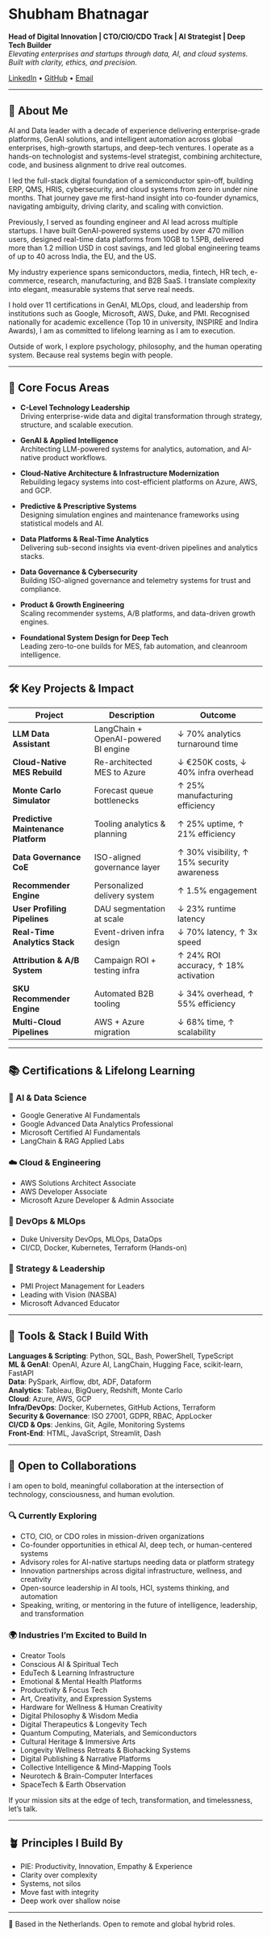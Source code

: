 # Shubham Bhatnagar  
**Head of Digital Innovation | CTO/CIO/CDO Track | AI Strategist | Deep Tech Builder**  
_Elevating enterprises and startups through data, AI, and cloud systems. Built with clarity, ethics, and precision._

[LinkedIn](https://www.linkedin.com/in/bhatnagarshubham) • [GitHub](https://github.com/shubham-bhatnagar-78) • [Email](mailto:bhatnagarshubham78@gmail.com)

---

## 👤 About Me

AI and Data leader with a decade of experience delivering enterprise-grade platforms, GenAI solutions, and intelligent automation across global enterprises, high-growth startups, and deep-tech ventures. I operate as a hands-on technologist and systems-level strategist, combining architecture, code, and business alignment to drive real outcomes.

I led the full-stack digital foundation of a semiconductor spin-off, building ERP, QMS, HRIS, cybersecurity, and cloud systems from zero in under nine months. That journey gave me first-hand insight into co-founder dynamics, navigating ambiguity, driving clarity, and scaling with conviction.

Previously, I served as founding engineer and AI lead across multiple startups. I have built GenAI-powered systems used by over 470 million users, designed real-time data platforms from 10GB to 1.5PB, delivered more than 1.2 million USD in cost savings, and led global engineering teams of up to 40 across India, the EU, and the US.

My industry experience spans semiconductors, media, fintech, HR tech, e-commerce, research, manufacturing, and B2B SaaS. I translate complexity into elegant, measurable systems that serve real needs.

I hold over 11 certifications in GenAI, MLOps, cloud, and leadership from institutions such as Google, Microsoft, AWS, Duke, and PMI. Recognised nationally for academic excellence (Top 10 in university, INSPIRE and Indira Awards), I am as committed to lifelong learning as I am to execution.

Outside of work, I explore psychology, philosophy, and the human operating system. Because real systems begin with people.

---

## 🧠 Core Focus Areas

- **C-Level Technology Leadership**  
  Driving enterprise-wide data and digital transformation through strategy, structure, and scalable execution.

- **GenAI & Applied Intelligence**  
  Architecting LLM-powered systems for analytics, automation, and AI-native product workflows.

- **Cloud-Native Architecture & Infrastructure Modernization**  
  Rebuilding legacy systems into cost-efficient platforms on Azure, AWS, and GCP.

- **Predictive & Prescriptive Systems**  
  Designing simulation engines and maintenance frameworks using statistical models and AI.

- **Data Platforms & Real-Time Analytics**  
  Delivering sub-second insights via event-driven pipelines and analytics stacks.

- **Data Governance & Cybersecurity**  
  Building ISO-aligned governance and telemetry systems for trust and compliance.

- **Product & Growth Engineering**  
  Scaling recommender systems, A/B platforms, and data-driven growth engines.

- **Foundational System Design for Deep Tech**  
  Leading zero-to-one builds for MES, fab automation, and cleanroom intelligence.

---

## 🛠️ Key Projects & Impact

| Project | Description | Outcome |
|--------|-------------|---------|
| **LLM Data Assistant** | LangChain + OpenAI-powered BI engine | ↓ 70% analytics turnaround time |
| **Cloud-Native MES Rebuild** | Re-architected MES to Azure | ↓ €250K costs, ↓ 40% infra overhead |
| **Monte Carlo Simulator** | Forecast queue bottlenecks | ↑ 25% manufacturing efficiency |
| **Predictive Maintenance Platform** | Tooling analytics & planning | ↑ 25% uptime, ↑ 21% efficiency |
| **Data Governance CoE** | ISO-aligned governance layer | ↑ 30% visibility, ↑ 15% security awareness |
| **Recommender Engine** | Personalized delivery system | ↑ 1.5% engagement |
| **User Profiling Pipelines** | DAU segmentation at scale | ↓ 23% runtime latency |
| **Real-Time Analytics Stack** | Event-driven infra design | ↓ 70% latency, ↑ 3x speed |
| **Attribution & A/B System** | Campaign ROI + testing infra | ↑ 24% ROI accuracy, ↑ 18% activation |
| **SKU Recommender Engine** | Automated B2B tooling | ↓ 34% overhead, ↑ 55% efficiency |
| **Multi-Cloud Pipelines** | AWS + Azure migration | ↓ 68% time, ↑ scalability |


---

## 📚 Certifications & Lifelong Learning

### 🧠 AI & Data Science
- Google Generative AI Fundamentals  
- Google Advanced Data Analytics Professional  
- Microsoft Certified AI Fundamentals  
- LangChain & RAG Applied Labs

### ☁️ Cloud & Engineering
- AWS Solutions Architect Associate  
- AWS Developer Associate  
- Microsoft Azure Developer & Admin Associate

### 🔁 DevOps & MLOps
- Duke University DevOps, MLOps, DataOps  
- CI/CD, Docker, Kubernetes, Terraform (Hands-on)

### 🎯 Strategy & Leadership
- PMI Project Management for Leaders  
- Leading with Vision (NASBA)  
- Microsoft Advanced Educator

---

## 🧰 Tools & Stack I Build With

**Languages & Scripting**: Python, SQL, Bash, PowerShell, TypeScript  
**ML & GenAI**: OpenAI, Azure AI, LangChain, Hugging Face, scikit-learn, FastAPI  
**Data**: PySpark, Airflow, dbt, ADF, Dataform  
**Analytics**: Tableau, BigQuery, Redshift, Monte Carlo  
**Cloud**: Azure, AWS, GCP  
**Infra/DevOps**: Docker, Kubernetes, GitHub Actions, Terraform  
**Security & Governance**: ISO 27001, GDPR, RBAC, AppLocker  
**CI/CD & Ops**: Jenkins, Git, Agile, Monitoring Systems  
**Front-End**: HTML, JavaScript, Streamlit, Dash

---

## 🤝 Open to Collaborations

I am open to bold, meaningful collaboration at the intersection of technology, consciousness, and human evolution.

### 🔍 Currently Exploring

- CTO, CIO, or CDO roles in mission-driven organizations  
- Co-founder opportunities in ethical AI, deep tech, or human-centered systems  
- Advisory roles for AI-native startups needing data or platform strategy  
- Innovation partnerships across digital infrastructure, wellness, and creativity  
- Open-source leadership in AI tools, HCI, systems thinking, and automation  
- Speaking, writing, or mentoring in the future of intelligence, leadership, and transformation

### 🌍 Industries I’m Excited to Build In

- Creator Tools  
- Conscious AI & Spiritual Tech  
- EduTech & Learning Infrastructure  
- Emotional & Mental Health Platforms  
- Productivity & Focus Tech  
- Art, Creativity, and Expression Systems  
- Hardware for Wellness & Human Creativity  
- Digital Philosophy & Wisdom Media  
- Digital Therapeutics & Longevity Tech  
- Quantum Computing, Materials, and Semiconductors  
- Cultural Heritage & Immersive Arts  
- Longevity Wellness Retreats & Biohacking Systems  
- Digital Publishing & Narrative Platforms  
- Collective Intelligence & Mind-Mapping Tools  
- Neurotech & Brain-Computer Interfaces  
- SpaceTech & Earth Observation

If your mission sits at the edge of tech, transformation, and timelessness, let’s talk.

---

## 🪴 Principles I Build By

- PIE: Productivity, Innovation, Empathy & Experience
- Clarity over complexity  
- Systems, not silos  
- Move fast with integrity  
- Deep work over shallow noise  

---



📍 Based in the Netherlands. Open to remote and global hybrid roles.  
